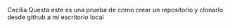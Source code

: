 Cecilia Questa
este es una prueba de como crear un repositorio y clonarlo desde github a mi escritorio local
